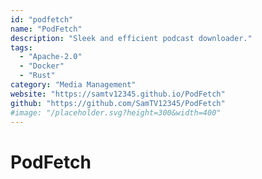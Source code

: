 ```yaml
---
id: "podfetch"
name: "PodFetch"
description: "Sleek and efficient podcast downloader."
tags:
  - "Apache-2.0"
  - "Docker"
  - "Rust"
category: "Media Management"
website: "https://samtv12345.github.io/PodFetch"
github: "https://github.com/SamTV12345/PodFetch"
#image: "/placeholder.svg?height=300&width=400"
---
```


# PodFetch

